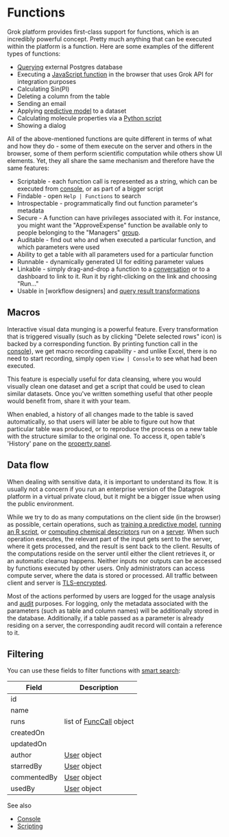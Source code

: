 <!-- TITLE: Functions -->
<!-- SUBTITLE: -->

# Functions

Grok platform provides first-class support for functions, which is an incredibly powerful concept. 
Pretty much anything that can be executed within the platform is a function. Here are some examples 
of the different types of functions:

* [Querying](../../access/data-query.md) external Postgres database
* Executing a [JavaScript function](../dev/dev.md) in the browser that uses Grok API for integration purposes 
* Calculating Sin(PI)
* Deleting a column from the table
* Sending an email
* Applying [predictive model](../../learn/predictive-modeling.md) to a dataset
* Calculating molecule properties via a [Python script](../../compute/scripting.md)
* Showing a dialog

All of the above-mentioned functions are quite different in terms of what and how they do - some of them
execute on the server and others in the browser, some of them perform scientific computation while others
show UI elements. Yet, they all share the same mechanism and therefore have the same features:

* Scriptable - each function call is represented as a string, which can be executed 
  from [console](../features/console.md), or as part of a bigger script 
* Findable - open `Help | Functions` to search 
* Introspectable - programmatically find out function parameter's metadata 
* Secure - A function can have privileges associated with it. For instance, you might want the 
  "ApproveExpense" function be available only to people belonging to the "Managers" [group](group.md).
* Auditable - find out who and when executed a particular function, and which parameters were used
* Ability to get a table with all parameters used for a particular function 
* Runnable - dynamically generated UI for editing parameter values 
* Linkable - simply drag-and-drop a function to a [conversation](../../collaborate/chat.md) or to a dashboard to link to it. Run it
  by right-clicking on the link and choosing "Run..."
* Usable in [workflow designers] and [query result transformations](../../transform/recipe-editor.md)  


## Macros

Interactive visual data munging is a powerful feature. Every transformation that is triggered visually
(such as by clicking "Delete selected rows" icon) is backed by a corresponding function. By printing 
function call in the [console](../features/console.md)), we get macro recording capability - and unlike 
Excel, there is no need to start recording, simply open `View | Console` to see what had been 
executed.

This feature is especially useful for data cleansing, where you would visually clean one 
dataset and get a script that could be used to clean similar datasets. Once you've
written something useful that other people would benefit from, share it with your team.        

When enabled, a history of all changes made to the table is saved automatically, so that
users will later be able to figure out how that particular table was produced, or to 
reproduce the process on a new table with the structure similar to the original one.
To access it, open table's 'History' pane on the [property panel](../features/property-panel.md). 

## Data flow

When dealing with sensitive data, it is important to understand its flow.
It is usually not a concern if you run an enterprise version of the Datagrok platform in a
virtual private cloud, but it might be a bigger issue when using the public environment.

While we try to do as many computations on the client side (in the browser) as possible,
certain operations, such as 
[training a predictive model](../../learn/predictive-modeling.md),
[running an R script](../../compute/scripting.md), or
[computing chemical descriptors](../../domains/chem/cheminformatics.md#chemical-properties-and-descriptors)
run on a [server](../../develop/admin/architecture.md#grok-compute-virtual-machine). When such operation executes, the
relevant part of the input gets sent to the server, where it gets processed, and the result is sent back
to the client. Results of the computations reside on the server until either the client retrieves it, 
or an automatic cleanup happens. Neither inputs nor outputs can be accessed by functions executed
by other users. Only administrators can access compute server, where the data is stored or processed.
All traffic between client and server is [TLS-encrypted](https://www.websecurity.symantec.com/security-topics/what-is-ssl-tls-https).

Most of the actions performed by users are logged for the usage analysis and [audit](../../govern/audit.md) purposes.
For logging, only the metadata associated with the parameters (such as table and column names) will be
additionally stored in the database. Additionally, if a table passed as a parameter is already residing
on a server, the corresponding audit record will contain a reference to it. 

## Filtering

You can use these fields to filter functions with [smart search](../smart-search.md):

| Field       | Description                                        |
|-------------|----------------------------------------------------|
| id          |                                                    |
| name        |                                                    |
| runs        | list of [FuncCall](function-call.md) object      |
| createdOn   |                                                    |
| updatedOn   |                                                    | 
| author      | [User](../../govern/user.md) object                             |
| starredBy   | [User](../../govern/user.md) object                             |
| commentedBy | [User](../../govern/user.md) object                             |
| usedBy      | [User](../../govern/user.md) object                             |


See also

* [Console](../features/console.md)
* [Scripting](../../compute/scripting.md)